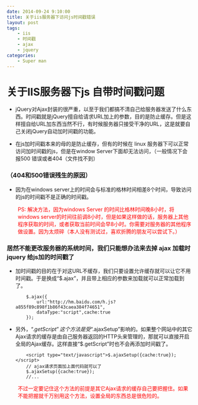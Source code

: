 ```yaml
---
date: 2014-09-24 9:10:00
title: 关于iis服务器下访问js时间戳错误
layout: post
tags:
    - iis
    - 时间戳
    - ajax
    - jquery
categories:
    - Super man
---
```


# 关于IIS服务器下js 自带时间戳问题


+ jQuery对Ajax封装的很严重，以至于我们都搞不清自己给服务器发送了什么东西。时间戳就是jQuery擅自给请求URL加上的参数，目的是防止缓存。但是这样擅自给URL加东西当然不行，有时候服务器只接受干净的URL，这是就要自己关闭jQuery自动加时间戳的功能。

+ 在js加时间戳本来的母的是防止缓存，但有的时候在 linux 服务器下可以正常访问加时间戳的js，但是在window Server下面却无法访问，（一般情况下会报500 错误或者404（文件找不到）

### （404和500错误残生的原因）

 - 因为在windows server上的时间会与标准的格林时间相差8个时间，导致访问的js的时间戳不是正确的时间戳。

<p style="color:red;margin-left:30px;">PS: 解决方法，因为windows Server 的时间比格林时间晚8小时，将windows server的时间往前调8小时，但是如果这样做的话，服务器上其他程序获取的时间，或者获取当前时间会早8小时。你需要对服务器的其他程序做设置。因为太烦碎（本人没有测试过，喜欢折腾的朋友可以尝试下。）</p>

### 居然不能更改服务器的系统时间，我们只能想办法来去掉 ajax 加载时jquery 给js加的时间戳了

+ 加时间戳的目的在于对这URL不缓存，我们只要设置允许缓存就可以让它不用时间戳。于是换成“$.ajax”，并且带上相应的参数来加载就可以正常加载到了。

          $.ajax({
              url:"http://hm.baidu.com/h.js?a855f89c898f1b86f43caea384f74651",
              dataType:"script",cache:true
          });

+ 另外，“$.getScript”这个方法是受“$.ajaxSetup”影响的。如果整个网站中的其它Ajax请求的缓存是由自己服务器返回的HTTP头来管理的，那就可以直接开启全局的Ajax缓存。这样直接“$.getScript”时也不会再添加时间戳了。

          <script type="text/javascript">$.ajaxSetup({cache:true});</script>  
          // ajax请求页面加上面代码就可以了
          $.ajaxSetup({cache:true});
          //...
<p style="color:red;margin-left:30px">不过一定要记住这个方法的前提是其它Ajax请求的缓存自己要把握住。如果不能把握就千万别用这个方法，设置全局的东西总是很危险的。</p>
